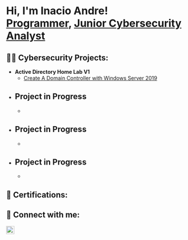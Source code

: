 <h1>Hi, I'm Inacio Andre! <br/><a href="https://github.com/inacioandre">Programmer</a>, <a href="https://www.linkedin.com/in/inacio-andre">Junior Cybersecurity Analyst</a> </h1>

<h2>👨‍💻 Cybersecurity Projects:</h2>

- <b>Active Directory Home Lab V1</b>
  - [Create A Domain Controller with Windows Server 2019](https://github.com/inacioandre/Active-Directory-Lab)
- <b>Project in Progress</b>
  - 
  - 
- <b>Project in Progress</b>
  - 
  - 
- <b>Project in Progress</b>
  - 
  - 
<h2>📄 Certifications:</h2>
<h2> 🤳 Connect with me:</h2>


[<img align="left" alt="InacioAndre | LinkedIn" width="22px" src="https://cdn.jsdelivr.net/npm/simple-icons@v3/icons/linkedin.svg" />][linkedin]



[linkedin]: https://linkedin.com/in/inacio-andre/

<!--
**inacioandre/inacioandre** is a ✨ _special_ ✨ repository because its `README.md` (this file) appears on your GitHub profile.

Here are some ideas to get you started:

- 🔭 I’m currently working on ...
- 🌱 I’m currently learning ...
- 👯 I’m looking to collaborate on ...
- 🤔 I’m looking for help with ...
- 💬 Ask me about ...
- 📫 How to reach me: ...
- 😄 Pronouns: ...
- ⚡ Fun fact: ...
-->
